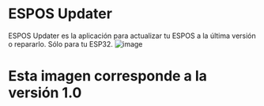 # ESPOS Updater
ESPOS Updater es la aplicación para actualizar tu ESPOS a la última versión o repararlo. Sólo para tu ESP32.
![image](https://github.com/user-attachments/assets/b0f330c2-612f-4c55-bf84-a131fcf93d95)
# Esta imagen corresponde a la versión 1.0
